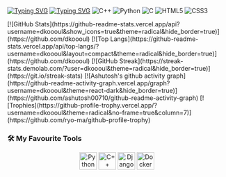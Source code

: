 [![Typing SVG](https://readme-typing-svg.demolab.com?font=Fira+Code&pause=1000&color=F70218&width=435&lines=I'am+Alexander+Rasskazov%2C+18+y.o)](https://git.io/typing-svg)
[![Typing SVG](https://readme-typing-svg.demolab.com?font=Fira+Code&pause=1000&color=F7991A&width=435&lines=Programmer%2C+Sys.Admin%2C+student)](https://git.io/typing-svg)
![C++](https://img.shields.io/badge/C++-00599C?logo=c%2B%2B&logoColor=white)
![Python](https://img.shields.io/badge/Python-3776AB?logo=python&logoColor=white)
![C](https://img.shields.io/badge/C-A8B9CC?logo=c&logoColor=black)
![HTML5](https://img.shields.io/badge/HTML5-E34F26?logo=html5&logoColor=white)
![CSS3](https://img.shields.io/badge/CSS3-1572B6?logo=css3&logoColor=white)
</p>
[![GitHub Stats](https://github-readme-stats.vercel.app/api?username=dkoooul&show_icons=true&theme=radical&hide_border=true)](https://github.com/dkoooul)
[![Top Langs](https://github-readme-stats.vercel.app/api/top-langs/?username=dkoooul&layout=compact&theme=radical&hide_border=true)](https://github.com/dkoooul)
[![GitHub Streak](https://streak-stats.demolab.com/?user=dkoooul&theme=radical&hide_border=true)](https://git.io/streak-stats)
[![Ashutosh's github activity graph](https://github-readme-activity-graph.vercel.app/graph?username=dkoooul&theme=react-dark&hide_border=true)](https://github.com/ashutosh00710/github-readme-activity-graph)
[![Trophies](https://github-profile-trophy.vercel.app/?username=dkoooul&theme=radical&no-frame=true&column=7)](https://github.com/ryo-ma/github-profile-trophy)
</p>

### 🛠️ My Favourite Tools

<p align="center">
  <img src="https://cdn.jsdelivr.net/gh/devicons/devicon/icons/python/python-original.svg" width="40" height="40" alt="Python"/>
  <img src="https://cdn.jsdelivr.net/gh/devicons/devicon/icons/cplusplus/cplusplus-original.svg" width="40" height="40" alt="C++"/>
  <img src="https://cdn.jsdelivr.net/gh/devicons/devicon/icons/django/django-plain.svg" width="40" height="40" alt="Django"/>
  <img src="https://cdn.jsdelivr.net/gh/devicons/devicon/icons/docker/docker-original.svg" width="40" height="40" alt="Docker"/>
</p>
